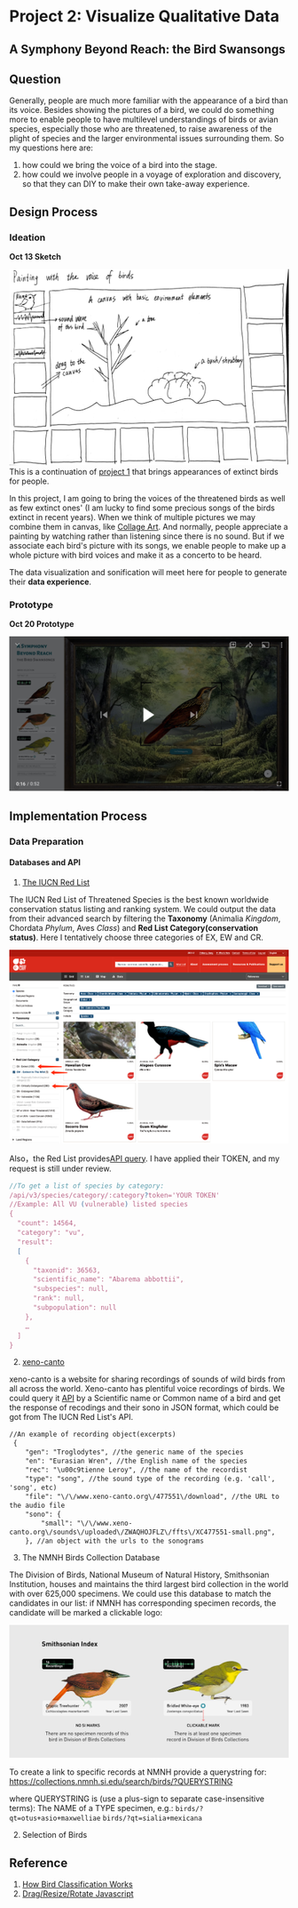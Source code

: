 # Project 2: Visualize Qualitative Data
## A Symphony Beyond Reach: the Bird Swansongs

## Question
Generally, people are much more familiar with the appearance of a bird than its voice. Besides showing the pictures of a bird, we could do something more to enable people to have multilevel understandings of birds or avian species, especially those who are threatened, to raise awareness of the plight of species and the larger environmental issues surrounding them. So my questions here are:

1. how could we bring the voice of a bird into the stage.
2. how could we involve people in a voyage of exploration and discovery, so that they can DIY to make their own take-away experience.

## Design Process
### Ideation

**Oct 13 Sketch**

![Sketch](./img/sketch.JPG)
This is a continuation of [project 1](https://github.com/gitacoco/major_studio_1/tree/master/P1_Quantitative_datavis) that brings appearances of extinct birds for people. 

In this project, I am going to bring the voices of the threatened birds as well as few extinct ones' (I am lucky to find some precious songs of the birds extinct in recent years). When we think of multiple pictures we may combine them in canvas, like [Collage Art](https://en.wikipedia.org/wiki/Collage). And normally, people appreciate a painting by watching rather than listening since there is no sound. But if we associate each bird's picture with its songs, we enable people to make up a whole picture with bird voices and make it as a concerto to be heard.

The data visualization and sonification will meet here for people to generate their **data experience**.

### Prototype

**Oct 20 Prototype**

[![Prototype](./img/Player.jpeg)](https://www.youtube.com/watch?v=2HPtaNh0Wno)

## Implementation Process
### Data Preparation
#### Databases and API

1. [The IUCN Red List](https://www.iucnredlist.org)

The IUCN Red List of Threatened Species is the best known worldwide conservation status listing and ranking system. We could output the data from their advanced search by filtering the **Taxonomy** (Animalia *Kingdom*, Chordata *Phylum*, Aves *Class*) and **Red List Category(conservation status)**. Here I tentatively choose three categories of EX, EW and CR.

![RedList](./img/redlist.png)

Also，the Red List provides[API query](https://apiv3.iucnredlist.org/api/v3/docs#species-category). I have applied their TOKEN, and my request is still under review. 

```Javascript
//To get a list of species by category:
/api/v3/species/category/:category?token='YOUR TOKEN'
//Example: All VU (vulnerable) listed species
{
  "count": 14564,
  "category": "vu",
  "result": 
  [
    {
      "taxonid": 36563,
      "scientific_name": "Abarema abbottii",
      "subspecies": null,
      "rank": null,
      "subpopulation": null
    },
    …
  ]
}

```

2. [xeno-canto](https://www.xeno-canto.org/)

xeno-canto is a website for sharing recordings of sounds of wild birds from all across the world. Xeno-canto has plentiful voice recordings of birds. We could query it [API](https://www.xeno-canto.org/explore/api) by a Scientific name or Common name of a bird and get the response of recodings and their sono in JSON format, which could be got from The IUCN Red List's API.
```JS
//An example of recording object(excerpts)
 {
    "gen": "Troglodytes", //the generic name of the species
    "en": "Eurasian Wren", //the English name of the species
    "rec": "\u00c9tienne Leroy", //the name of the recordist
    "type": "song", //the sound type of the recording (e.g. 'call', 'song', etc)
    "file": "\/\/www.xeno-canto.org\/477551\/download", //the URL to the audio file
    "sono": {
        "small": "\/\/www.xeno-canto.org\/sounds\/uploaded\/ZWAQHOJFLZ\/ffts\/XC477551-small.png",
    }, //an object with the urls to the sonograms
```

3. The NMNH Birds Collection Database

The Division of Birds, National Museum of Natural History, Smithsonian Institution, houses and maintains the third largest bird collection in the world with over 625,000 specimens. We could use this database to match the candidates in our list: if NMNH has corresponding specimen records, the candidate will be marked a clickable logo:

![RedList](./img/SIindex.png)

To create a link to specific records at NMNH provide a querystring for: https://collections.nmnh.si.edu/search/birds/?QUERYSTRING

where QUERYSTRING is (use a plus-sign to separate case-insensitive terms):
The NAME of a TYPE specimen, e.g.:
`birds/?qt=otus+asio+maxwelliae`
`birds/?qt=sialia+mexicana`

2. Selection of Birds


## Reference
1. [How Bird Classification Works](http://birding-world.com/bird-classification-works/)
2. [Drag/Resize/Rotate Javascript](https://github.com/nichollascarter/subjx)